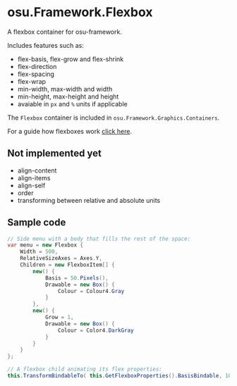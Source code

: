 # osu.Framework.Flexbox
A flexbox container for osu-framework.

Includes features such as:
* flex-basis, flex-grow and flex-shrink
* flex-direction
* flex-spacing
* flex-wrap
* min-width, max-width and width
* min-height, max-height and height
* avaiable in `px` and `%` units if applicable

The `Flexbox` container is included in `osu.Framework.Graphics.Containers`.

For a guide how flexboxes work [click here](https://css-tricks.com/snippets/css/a-guide-to-flexbox/).

## Not implemented yet
* align-content
* align-items
* align-self
* order
* transforming between relative and absolute units

## Sample code
```cs
// Side menu with a body that fills the rest of the space:
var menu = new Flexbox {
    Width = 500,
    RelativeSizeAxes = Axes.Y,
    Children = new FlexboxItem[] {
        new() {
            Basis = 50.Pixels(),
            Drawable = new Box() {
                Colour = Colour4.Gray
            }
        },
        new() {
            Grow = 1,
            Drawable = new Box() {
                Colour = Color4.DarkGray
            }
        }
    }
};

// A flexbox child animating its flex properties:
this.TransformBindableTo( this.GetFlexboxProperties().BasisBindable, 100.Pixels(), 400, Easing.Out );
```